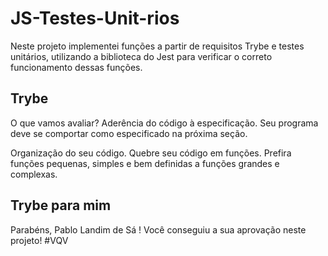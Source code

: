 # JS-Testes-Unit-rios

Neste projeto implementei funções a partir de requisitos Trybe e testes unitários, utilizando a biblioteca do Jest para verificar o correto funcionamento dessas funções.

## Trybe

O que vamos avaliar?
Aderência do código à especificação. Seu programa deve se comportar como especificado na próxima seção.

Organização do seu código. Quebre seu código em funções. Prefira funções pequenas, simples e bem definidas a funções grandes e complexas.

## Trybe para mim 
Parabéns, Pablo Landim de Sá ! Você conseguiu a sua aprovação neste projeto!
#VQV
